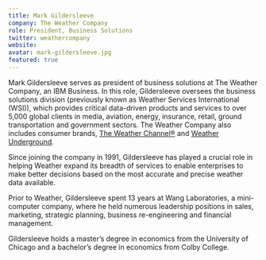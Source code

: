 ```yaml
---
title: Mark Gildersleeve
company: The Weather Company
role: President, Business Solutions
twitter: weathercompany
website: 
avatar: mark-gildersleeve.jpg
featured: true
---
```

Mark Gildersleeve serves as president of business solutions at The Weather Company, an IBM Business. In this role, Gildersleeve oversees the business solutions division (previously known as Weather Services International (WSI)), which provides critical data-driven products and services to over 5,000 global clients in media, aviation, energy, insurance, retail, ground transportation and government sectors. The Weather Company also includes consumer brands, [The Weather Channel®](weather.com) and [Weather Underground](wunderground.com).

Since joining the company in 1991, Gildersleeve has played a crucial role in helping Weather expand its breadth of services to enable enterprises to make better decisions based on the most accurate and precise weather data available.

Prior to Weather, Gildersleeve spent 13 years at Wang Laboratories, a mini-computer company, where he held numerous leadership positions in sales, marketing, strategic planning, business re-engineering and financial management.

Gildersleeve holds a master’s degree in economics from the University of Chicago and a bachelor’s degree in economics from Colby College.

